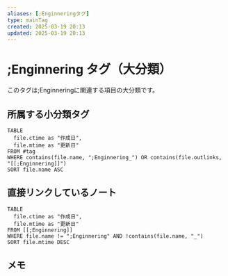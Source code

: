 ```yaml
---
aliases: [;Enginneringタグ]
type: mainTag
created: 2025-03-19 20:13
updated: 2025-03-19 20:13
---
```


# ;Enginnering タグ（大分類）

このタグは;Enginneringに関連する項目の大分類です。

## 所属する小分類タグ

```dataview
TABLE 
  file.ctime as "作成日", 
  file.mtime as "更新日"
FROM #tag
WHERE contains(file.name, ";Enginnering_") OR contains(file.outlinks, "[[;Enginnering]]")
SORT file.name ASC
```

## 直接リンクしているノート

```dataview
TABLE 
  file.ctime as "作成日", 
  file.mtime as "更新日"
FROM [[;Enginnering]] 
WHERE file.name != ";Enginnering" AND !contains(file.name, "_")
SORT file.mtime DESC
```

## メモ